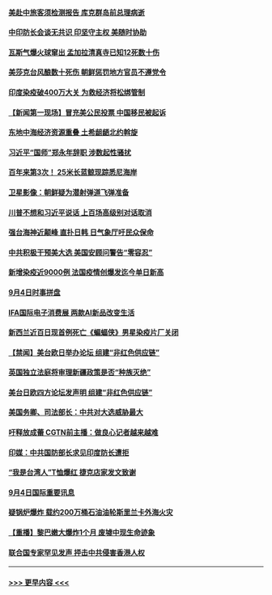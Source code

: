 #### [美赴中旅客须检测报告 库克群岛前总理病逝](../pages/prog202/a102934422.md?t=09060151) 
#### [中印防长会谈无共识 印坚守主权 美随时协助](../pages/prog202/a102934391.md?t=09060151) 
#### [瓦斯气爆火球窜出 孟加拉清真寺已知12死数十伤](../pages/prog202/a102934341.md?t=09060151) 
#### [美莎克台风酿数十死伤 朝鲜惩罚地方官员不遵党令](../pages/prog202/a102934289.md?t=09060151) 
#### [印度染疫破400万大关 为救经济将松绑管制](../pages/prog202/a102934246.md?t=09060151) 
#### [【新闻第一现场】冒充美公民投票 中国移民被起诉](../pages/prog202/a102934242.md?t=09060151) 
#### [东地中海经济资源重叠 土希龃龉北约斡旋](../pages/prog202/a102934204.md?t=09060151) 
#### [习近平“国师”郑永年辞职 涉数起性骚扰](../pages/prog202/a102934213.md?t=09060151) 
#### [百年来第3次！ 25米长蓝鲸现踪悉尼海岸](../pages/prog202/a102934203.md?t=09060151) 
#### [卫星影像：朝鲜疑为潜射弹道飞弹准备](../pages/prog202/a102934200.md?t=09060151) 
#### [川普不想和习近平说话 上百场高级别对话取消](../pages/prog202/a102934166.md?t=09060151) 
#### [强台海神近颠峰 直扑日韩 日气象厅吁民众保命](../pages/prog202/a102934155.md?t=09060151) 
#### [中共积极干预美大选 美国安顾问警告“零容忍”](../pages/prog202/a102934153.md?t=09060151) 
#### [新增染疫近9000例 法国疫情创爆发迄今单日新高](../pages/prog202/a102934126.md?t=09060151) 
#### [9月4日时事拼盘](../pages/prog202/a102933978.md?t=09060151) 
#### [IFA国际电子消费展 两款AI新品改变生活](../pages/prog202/a102933988.md?t=09060151) 
#### [新西兰近百日现首例死亡《蝙蝠侠》男星染疫片厂关闭](../pages/prog202/a102933767.md?t=09060151) 
#### [【禁闻】美台欧日举办论坛 组建“非红色供应链”](../pages/prog202/a102933966.md?t=09060151) 
#### [英国独立法庭将审理新疆政策是否“种族灭绝”](../pages/prog202/a102933888.md?t=09060151) 
#### [美台日欧四方论坛发声明 组建“非红色供应链”](../pages/prog202/a102933879.md?t=09060151) 
#### [美国务卿、司法部长：中共对大选威胁最大](../pages/prog202/a102933801.md?t=09060151) 
#### [吁释放成蕾 CGTN前主播：做良心记者越来越难](../pages/prog202/a102933813.md?t=09060151) 
#### [印媒：中共国防部长求见印度防长遭拒](../pages/prog202/a102933440.md?t=09060151) 
#### [“我是台湾人”T恤爆红 捷克店家发文致谢](../pages/prog202/a102933597.md?t=09060151) 
#### [9月4日国际重要讯息](../pages/prog202/a102933594.md?t=09060151) 
#### [疑锅炉爆炸 载约200万桶石油油轮斯里兰卡外海火灾](../pages/prog202/a102933560.md?t=09060151) 
#### [【重播】黎巴嫩大爆炸1个月 废墟中现生命迹象](../pages/prog202/a102933564.md?t=09060151) 
#### [联合国专家罕见发声 抨击中共侵害香港人权](../pages/prog202/a102933538.md?t=09060151) 

----
#### [ >>> 更早内容 <<< ](../indexes/prog202-earlier.md)
